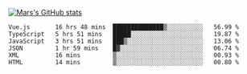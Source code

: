 [![Mars's GitHub stats](https://github-readme-stats.vercel.app/api?username=unbrain)](https://github.com/unbrain/github-readme-stats)

<!--START_SECTION:waka-->

```text
Vue.js       16 hrs 48 mins  ██████████████▒░░░░░░░░░░   56.99 %
TypeScript   5 hrs 51 mins   █████░░░░░░░░░░░░░░░░░░░░   19.87 %
JavaScript   3 hrs 51 mins   ███▒░░░░░░░░░░░░░░░░░░░░░   13.06 %
JSON         1 hr 59 mins    █▓░░░░░░░░░░░░░░░░░░░░░░░   06.74 %
XML          16 mins         ▒░░░░░░░░░░░░░░░░░░░░░░░░   00.93 %
HTML         14 mins         ▒░░░░░░░░░░░░░░░░░░░░░░░░   00.80 %
```

<!--END_SECTION:waka-->
